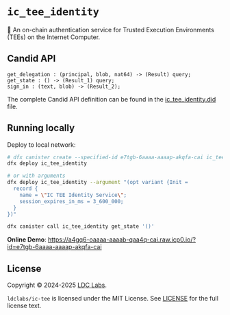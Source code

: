 # `ic_tee_identity`
🔐 An on-chain authentication service for Trusted Execution Environments (TEEs) on the Internet Computer.

## Candid API

```shell
get_delegation : (principal, blob, nat64) -> (Result) query;
get_state : () -> (Result_1) query;
sign_in : (text, blob) -> (Result_2);
```

The complete Candid API definition can be found in the [ic_tee_identity.did](https://github.com/ldclabs/ic-tee/tree/main/src/ic_tee_identity/ic_tee_identity.did) file.

## Running locally

Deploy to local network:
```bash
# dfx canister create --specified-id e7tgb-6aaaa-aaaap-akqfa-cai ic_tee_identity
dfx deploy ic_tee_identity

# or with arguments
dfx deploy ic_tee_identity --argument "(opt variant {Init =
  record {
    name = \"IC TEE Identity Service\";
    session_expires_in_ms = 3_600_000;
  }
})"

dfx canister call ic_tee_identity get_state '()'
```

**Online Demo**: https://a4gq6-oaaaa-aaaab-qaa4q-cai.raw.icp0.io/?id=e7tgb-6aaaa-aaaap-akqfa-cai

## License
Copyright © 2024-2025 [LDC Labs](https://github.com/ldclabs).

`ldclabs/ic-tee` is licensed under the MIT License. See [LICENSE](../../LICENSE-MIT) for the full license text.